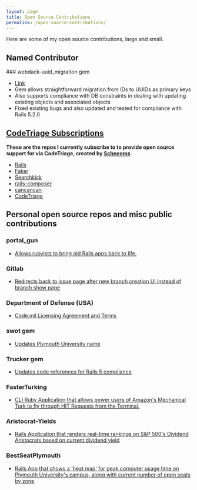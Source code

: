 ```yaml
---
layout: page
title: Open Source Contributions
permalink: /open-source-contributions/
---
```


Here are some of my open source contributions, large and small.

## Named Contributor

### webdack-uuid_migration gem

  * [Link](https://github.com/kreatio-sw/webdack-uuid_migration)
  * Gem allows straightforward migration from IDs to UUIDs as primary keys
  * Also supports compliance with DB constraints in dealing with updating existing objects and associated objects
  * Fixed existing bugs and also updated and tested for compliance with Rails 5.2.0


## [CodeTriage Subscriptions](https://www.codetriage.com)
  __These are the repos I currently subscribe to to provide open source support for via CodeTriage, created by [Schneems](https://github.com/schneems)__
  * [Rails](https://www.codetriage.com/rails/rails)
  * [Faker](https://www.codetriage.com/stympy/faker)
  * [Searchkick](https://www.codetriage.com/ankane/searchkick)
  * [rails-composer](https://www.codetriage.com/railsapps/rails-composer)
  * [cancancan](https://www.codetriage.com/cancancommunity/cancancan)
  * [CodeTriage](https://www.codetriage.com/codetriage/codetriage)

## Personal open source repos and misc public contributions

### portal_gun

  * [Allows rubyists to bring old Rails apps back to life.](https://github.com/schwad/portal_gun)

### Gitlab

  * [Redirects back to issue page after new branch creation UI instead of branch show page](https://github.com/gitlabhq/gitlabhq/pull/10420)

### Department of Defense (USA)

  * [Code.mil Licensing Agreement and Terms](https://github.com/deptofdefense/code.mil/pull/18)

### swot gem

  * [Updates Plymouth University name](https://github.com/leereilly/swot/pull/1316)

### Trucker gem

  * [Updates code references for Rails 5 compliance](https://github.com/mokolabs/trucker/pull/5)

### FasterTurking

  * [CLI Ruby Application that allows power users of Amazon's Mechanical Turk to fly through HIT Requests from the Terminal.](https://github.com/Schwad/Faster-Turking)

### Aristocrat-Yields

  * [Rails Application that renders real-time rankings on S&P 500's Dividend Aristocrats based on current dividend yield](https://github.com/Schwad/aristocrat-yields)

### BestSeatPlymouth

  * [Rails App that shows a 'heat map' for peak computer usage time on Plymouth University's campus, along with current number of open seats by zone](https://github.com/Schwad/Best-Seat-Best-Time-Plymouth)
